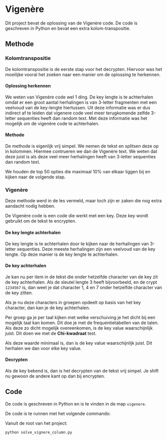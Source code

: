 # Vigenère
Dit project bevat de oplossing van de Vigenère code. De code is geschreven in Python en bevat een extra kolom-transpositie.

## Methode
### Kolomtranspositie
De kolomtranspositie is de eerste stap voor het decrypten. Hiervoor was het moeilijke vooral het zoeken naar een manier om de oplossing te herkennen.

#### Oplossing herkennen
We weten van Vigenère code wel 1 ding. De key lengte is te achterhalen omdat er een groot aantal herhalingen is van 3-letter fragmenten met een veelvoud van de key-lengte hiertussen.
Uit deze informatie was er dus indirect af te leiden dat vigenere code veel meer terugkomende zelfde 3-letter sequenties heeft dan random text.
Met deze informatie was het mogelijk om de vigenère code te achterhalen.


#### Methode
De methode is eigenlijk vrij simpel. We nemen de tekst en splitsen deze op in kolommen. Hiermee contrueren we dan de Vigenère text. 
We weten dat deze juist is als deze veel meer herhalingen heeft van 3-letter sequenties dan random text.

We houden de top 50 opties die maximaal 10% van elkaar liggen bij en kijken naar de volgende stap.

### Vigenère
Deze methode werd in de les vermeld, maar toch zijn er zaken die nog extra aandacht nodig hebben.

De Vigenère code is een code die werkt met een key. 
Deze key wordt gebruikt om de tekst te encrypten. 

#### De key lengte achterhalen
De key lengte is te achterhalen door te kijken naar de herhalingen van 3-letter sequenties.
Deze meeste herhalingen zijn een veelvoud van de key lengte.
Op deze manier is de key lengte te achterhalen.

#### De key achterhalen
Je kan nu per item in de tekst die onder hetzelfde character van de key zit de key achterhalen. 
Als de sleutel lengte 3 heeft bijvoorbeeld, en de crypt `1234567` is, dan weet je dat character 1, 4 en 7 onder hetzelfde character van de key zitten.

Als je nu deze characters in groepen opdeelt op basis van het key character, dan kan je de key achterhalen.

Per groep ga je per taal kijken met welke verschuiving je het dicht bij een mogelijk taal kan komen. 
Dit doe je met de frequentietabellen van de talen. Als deze zo dicht mogelijk overeenkomen, is de key value waarschijnlijk juist.
Dit doen we met de **Chi-kwadraat** test. 

Als deze waarde minimaal is, dan is de key value waarschijnlijk juist. Dit herhalen we dan voor elke key value.

#### Decrypten
Als de key bekend is, dan is het decrypten van de tekst vrij simpel. Je shift nu gewoon de andere kant op dan bij encrypten.


## Code
De code is geschreven in Python en is te vinden in de map `vigenere`.

De code is te runnen met het volgende commando:

Vanuit de root van het project:
```bash
python solve_vignere_column.py
```